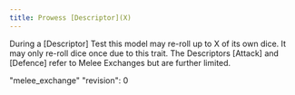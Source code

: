 ```yaml
---
title: Prowess [Descriptor](X)
---
```


During a [Descriptor] Test this model may re-roll up to X of its own dice.
It may only re-roll dice once due to this trait.
The Descriptors [Attack] and [Defence] refer to Melee Exchanges but are further limited.

"melee_exchange"
"revision": 0
